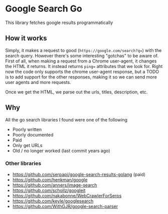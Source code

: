 # Google Search Go

This library fetches google results programmatically

## How it works

Simply, it makes a request to good (`https://google.com/search?q=`) with the search query.  However there's some interesting "gotchas" to be aware of.
First of all, when making a request from a Chrome user-agent, it changes the HTML it returns.  It instead returns `ping=` attributes that we look for.
Right now the code only supports the chrome user-agent response, but a TODO is to add support for the other responses, making it so we can send more user agents and more requests.

Once we get the HTML, we parse out the urls, titles, description, etc.

## Why

All the go search libraries I found were one of the following

- Poorly written
- Poorly documented
- Paid
- Only get URLs
- Old / no longer worked (last commit years ago)

### Other libraries

- https://github.com/serpapi/google-search-results-golang (paid)
- https://github.com/henkman/google
- https://github.com/anners/image-search
- https://github.com/schollz/googleit
- https://github.com/nakabonne/WebCrawlerForSerps
- https://github.com/keyle/googlesearch
- https://github.com/WithGJR/google-search-parser
